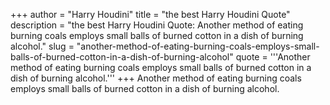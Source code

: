 +++
author = "Harry Houdini"
title = "the best Harry Houdini Quote"
description = "the best Harry Houdini Quote: Another method of eating burning coals employs small balls of burned cotton in a dish of burning alcohol."
slug = "another-method-of-eating-burning-coals-employs-small-balls-of-burned-cotton-in-a-dish-of-burning-alcohol"
quote = '''Another method of eating burning coals employs small balls of burned cotton in a dish of burning alcohol.'''
+++
Another method of eating burning coals employs small balls of burned cotton in a dish of burning alcohol.
